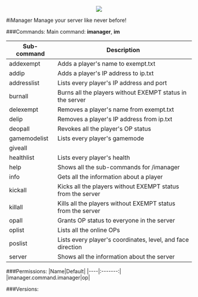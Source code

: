 <p align="center">
  <img src="https://raw.githubusercontent.com/Gamecrafter/PocketMine-Plugins/master/iManager/images/icon.png?raw=true"/>
</p>
#iManager
Manage your server like never before!

###Commands:
Main command: **imanager**, **im**

|Sub-command|Description|
|----|-----------|
|addexempt|Adds a player's name to exempt.txt|
|addip|Adds a player's IP address to ip.txt|
|addresslist|Lists every player's IP address and port|
|burnall|Burns all the players without EXEMPT status in the server|
|delexempt|Removes a player's name from exempt.txt|
|delip|Removes a player's IP address from ip.txt|
|deopall|Revokes all the player's OP status|
|gamemodelist|Lists every player's gamemode|
|giveall||
|healthlist|Lists every player's health|
|help|Shows all the sub-commands for /imanager|
|info|Gets all the information about a player|
|kickall|Kicks all the players without EXEMPT status from the server|
|killall|Kills all the players without EXEMPT status from the server|
|opall|Grants OP status to everyone in the server|
|oplist|Lists all the online OPs|
|poslist|Lists every player's coordinates, level, and face direction|
|server|Shows all the information about the server|

###Permissions:
|Name|Default|
|----|:-------:|
|imanager.command.imanager|op|

###Versions:
